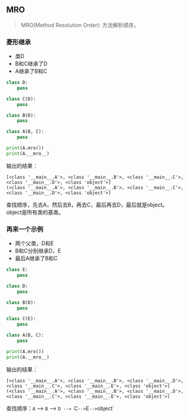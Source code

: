 ## MRO

> MRO(Method Resolution Order): 方法解析顺序。

### 菱形继承

- 类D
- B和C继承了D
- A继承了B和C

```python
class D:
    pass

class C(D):
    pass

class B(D):
    pass

class A(B, C):
    pass

print(A.mro())
print(A.__mro__)
```

输出的结果：

```
[<class '__main__.A'>, <class '__main__.B'>, <class '__main__.C'>, <class '__main__.D'>, <class 'object'>]
(<class '__main__.A'>, <class '__main__.B'>, <class '__main__.C'>, <class '__main__.D'>, <class 'object'>)
```

查找顺序，先去A，然后去B，再去C，最后再去D，最后就是object。  
object是所有类的基类。


### 再来一个示例

- 两个父类，D和E
- B和C分别继承D，E
- 最后A继承了B和C

```python
class E:
    pass

class D:
    pass

class B(D):
    pass

class C(E):
    pass

class A(B, C):
    pass

print(A.mro())
print(A.__mro__)
```

输出的结果：

```
[<class '__main__.A'>, <class '__main__.B'>, <class '__main__.D'>, <class '__main__.C'>, <class '__main__.E'>, <class 'object'>]
(<class '__main__.A'>, <class '__main__.B'>, <class '__main__.D'>, <class '__main__.C'>, <class '__main__.E'>, <class 'object'>)
```

查找顺序：`A` --> `B` --> `D --> `C` --> `E` --> `object`


